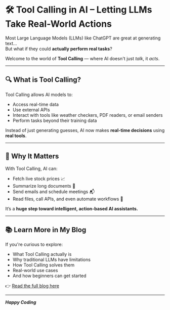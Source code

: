 # 🛠️ Tool Calling in AI – Letting LLMs Take Real-World Actions

Most Large Language Models (LLMs) like ChatGPT are great at generating text...  
But what if they could **actually perform real tasks**?

Welcome to the world of **Tool Calling** — where AI doesn't just *talk*, it *acts*.

---

## 🔍 What is Tool Calling?

Tool Calling allows AI models to:
- Access real-time data
- Use external APIs
- Interact with tools like weather checkers, PDF readers, or email senders
- Perform tasks beyond their training data

Instead of just generating guesses, AI now makes **real-time decisions** using **real tools**.

---

## 📌 Why It Matters

With Tool Calling, AI can:
- Fetch live stock prices 📈  
- Summarize long documents 📄  
- Send emails and schedule meetings 📬  
- Read files, call APIs, and even automate workflows 🔁

It’s a **huge step toward intelligent, action-based AI assistants.**

---

## 📚 Learn More in My Blog

If you're curious to explore:
- What Tool Calling actually is
- Why traditional LLMs have limitations
- How Tool Calling solves them
- Real-world use cases
- And how beginners can get started

👉 [Read the full blog here](https://medium.com/@fizarafakat/tool-calling-for-ai-agents-the-secret-behind-real-world-smart-ai-599ee6be22f7)

---

_**Happy Coding**_


